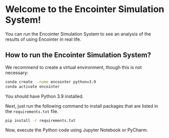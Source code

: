 # Welcome to the Encointer Simulation System!

You can run the Encointer Simulation System to see an analysis of the results of using Encointer in real life.

## How to run the Encointer Simulation System?

We recommend to create a virtual environment, though this is not necessary:
```sh
conda create --name encointer python=3.9
conda activate encointer
```

You should have Python 3.9 installed.

Next, just run the following command to install packages that are listed in the `requirements.txt` file.
```sh
pip install -r requirements.txt
```

Now, execute the Python code using Jupyter Notebook or PyCharm.